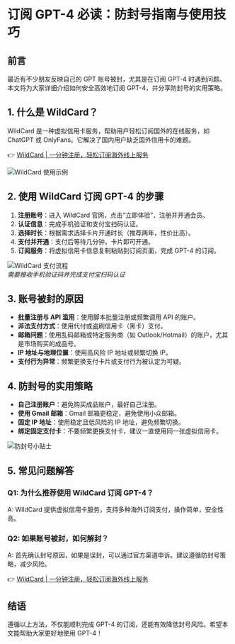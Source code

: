 # 订阅 GPT-4 必读：防封号指南与使用技巧

## 前言

最近有不少朋友反映自己的 GPT 账号被封，尤其是在订阅 GPT-4 时遇到问题。本文将为大家详细介绍如何安全高效地订阅 GPT-4，并分享防封号的实用策略。

## 1. 什么是 WildCard？

WildCard 是一种虚拟信用卡服务，帮助用户轻松订阅国外的在线服务，如 ChatGPT 或 OnlyFans。它解决了国内用户缺乏国外信用卡的难题。

👉 [WildCard | 一分钟注册，轻松订阅海外线上服务](https://bbtdd.com/WildCard)

![WildCard 使用示例](https://bbtdd.com/img/22037838917.webp)

## 2. 使用 WildCard 订阅 GPT-4 的步骤

1. **注册账号**：进入 WildCard 官网，点击“立即体验”，注册并开通会员。
2. **认证信息**：完成手机验证和支付宝扫码认证。
3. **选择时长**：根据需求选择卡片开通时长（推荐两年，性价比高）。
4. **支付并开通**：支付后等待几分钟，卡片即可开通。
5. **订阅服务**：将虚拟信用卡信息复制粘贴到订阅页面，完成 GPT-4 的订阅。

![WildCard 支付流程](https://bbtdd.com/img/146491825758.webp)  
*需要接收手机验证码并完成支付宝扫码认证*

## 3. 账号被封的原因

- **批量注册与 API 滥用**：使用脚本批量注册或频繁调用 API 的账户。
- **非法支付方式**：使用代付或盗刷信用卡（黑卡）支付。
- **邮箱问题**：使用乱码邮箱或特定服务商（如 Outlook/Hotmail）的账户，尤其是市场购买的成品号。
- **IP 地址与地理位置**：使用高风险 IP 地址或频繁切换 IP。
- **支付行为异常**：频繁更换支付卡片或支付行为被认定为可疑。

## 4. 防封号的实用策略

- **自己注册账户**：避免购买成品账户，最好自己注册。
- **使用 Gmail 邮箱**：Gmail 邮箱更稳定，避免使用小众邮箱。
- **固定 IP 地址**：使用稳定且低风险的 IP 地址，避免频繁切换。
- **绑定固定支付卡**：不要频繁更换支付卡，建议一直使用同一张虚拟信用卡。

![防封号小贴士](https://bbtdd.com/img/0936592031.webp)

## 5. 常见问题解答

### Q1: 为什么推荐使用 WildCard 订阅 GPT-4？  
A: WildCard 提供虚拟信用卡服务，支持多种海外订阅支付，操作简单，安全性高。

### Q2: 如果账号被封，如何解封？  
A: 首先确认封号原因，如果是误封，可以通过官方渠道申诉。建议遵循防封号策略，减少风险。

👉 [WildCard | 一分钟注册，轻松订阅海外线上服务](https://bbtdd.com/WildCard)

## 结语

遵循以上方法，不仅能顺利完成 GPT-4 的订阅，还能有效降低封号风险。希望本文能帮助大家更好地使用 GPT-4！